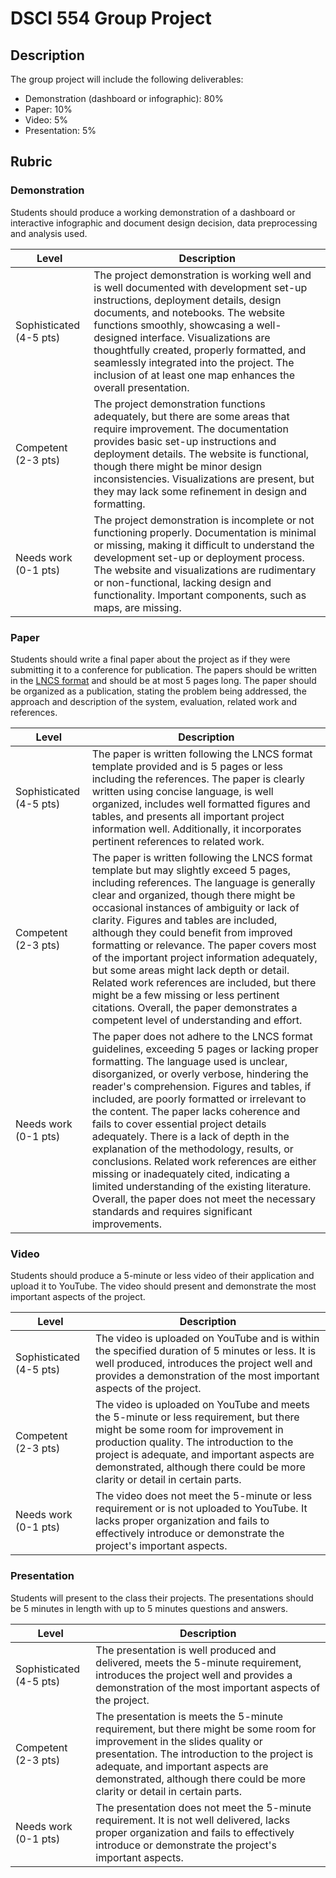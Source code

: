 # DSCI 554 Group Project

## Description

The group project will include the following deliverables:

- Demonstration (dashboard or infographic): 80%
- Paper: 10%
- Video: 5%
- Presentation: 5%

## Rubric

### Demonstration

Students should produce a working demonstration of a dashboard or interactive infographic and document design decision, data preprocessing and analysis used.

| Level         | Description |
| ------------- | ----------- |
| Sophisticated (4-5 pts) | The project demonstration is working well and is well documented with development set-up instructions, deployment details, design documents, and notebooks. The website functions smoothly, showcasing a well-designed interface. Visualizations are thoughtfully created, properly formatted, and seamlessly integrated into the project. The inclusion of at least one map enhances the overall presentation. |
| Competent (2-3 pts) | The project demonstration functions adequately, but there are some areas that require improvement. The documentation provides basic set-up instructions and deployment details. The website is functional, though there might be minor design inconsistencies. Visualizations are present, but they may lack some refinement in design and formatting. |
| Needs work (0-1 pts) | The project demonstration is incomplete or not functioning properly. Documentation is minimal or missing, making it difficult to understand the development set-up or deployment process. The website and visualizations are rudimentary or non-functional, lacking design and functionality. Important components, such as maps, are missing. |

### Paper

Students should write a final paper about the project as if they were submitting it to a conference for publication. The papers should be written in the [LNCS format](https://www.springer.com/gp/computer-science/lncs/conference-proceedings-guidelines) and should be at most 5 pages long. The paper should be organized as a publication, stating the problem being addressed, the approach and description of the system, evaluation, related work and references.

| Level         | Description |
| ------------- | ----------- |
| Sophisticated (4-5 pts) | The paper is written following the LNCS format template provided and is 5 pages or less including the references. The paper is clearly written using concise language, is well organized, includes well formatted figures and tables, and presents all important project information well. Additionally, it incorporates pertinent references to related work. |
| Competent  (2-3 pts) | The paper is written following the LNCS format template but may slightly exceed 5 pages, including references. The language is generally clear and organized, though there might be occasional instances of ambiguity or lack of clarity. Figures and tables are included, although they could benefit from improved formatting or relevance. The paper covers most of the important project information adequately, but some areas might lack depth or detail. Related work references are included, but there might be a few missing or less pertinent citations. Overall, the paper demonstrates a competent level of understanding and effort. |
| Needs work  (0-1 pts) | The paper does not adhere to the LNCS format guidelines, exceeding 5 pages or lacking proper formatting. The language used is unclear, disorganized, or overly verbose, hindering the reader's comprehension. Figures and tables, if included, are poorly formatted or irrelevant to the content. The paper lacks coherence and fails to cover essential project details adequately. There is a lack of depth in the explanation of the methodology, results, or conclusions. Related work references are either missing or inadequately cited, indicating a limited understanding of the existing literature. Overall, the paper does not meet the necessary standards and requires significant improvements. |

### Video

Students should produce a 5-minute or less video of their application and upload it to YouTube. The video should present and demonstrate the most important aspects of the project.

| Level         | Description |
| ------------- | ----------- |
| Sophisticated (4-5 pts) | The video is uploaded on YouTube and is within the specified duration of 5 minutes or less. It is well produced, introduces the project well and provides a demonstration of the most important aspects of the project. |
| Competent  (2-3 pts) | The video is uploaded on YouTube and meets the 5-minute or less requirement, but there might be some room for improvement in production quality. The introduction to the project is adequate, and important aspects are demonstrated, although there could be more clarity or detail in certain parts. |
| Needs work  (0-1 pts) | The video does not meet the 5-minute or less requirement or is not uploaded to YouTube. It lacks proper organization and fails to effectively introduce or demonstrate the project's important aspects. |

### Presentation

Students will present to the class their projects. The presentations should be 5 minutes in length with up to 5 minutes questions and answers.

| Level         | Description |
| ------------- | ----------- |
| Sophisticated (4-5 pts) | The presentation is well produced and delivered, meets the 5-minute requirement, introduces the project well and provides a demonstration of the most important aspects of the project. |
| Competent  (2-3 pts) | The presentation is meets the 5-minute requirement, but there might be some room for improvement in the slides quality or presentation. The introduction to the project is adequate, and important aspects are demonstrated, although there could be more clarity or detail in certain parts. |
| Needs work  (0-1 pts) | The presentation does not meet the 5-minute requirement. It is not well delivered, lacks proper organization and fails to effectively introduce or demonstrate the project's important aspects. |
